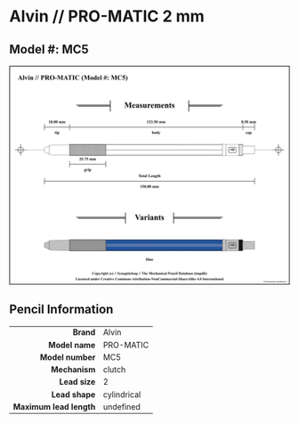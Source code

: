 # Alvin // PRO-MATIC 2 mm

## Model #: MC5

<img src="./pro-matic-mc5-2.0-grouped.png">

## Pencil Information

|     |     |
| ---: | :--- |
| **Brand** | Alvin |
| **Model name** | PRO-MATIC |
| **Model number** | MC5 |
| **Mechanism** | clutch |
| **Lead size** | 2 |
| **Lead shape** | cylindrical |
| **Maximum lead length** | undefined |

